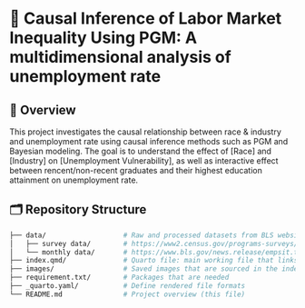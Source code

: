# 📘 Causal Inference of Labor Market Inequality Using PGM: A multidimensional analysis of unemployment rate

## 📌 Overview

This project investigates the causal relationship between race & industry and unemployment rate using causal inference methods such as PGM and Bayesian modeling. The goal is to understand the effect of [Race] and [Industry] on [Unemployment Vulnerability], as well as interactive effect between rencent/non-recent graduates and their highest education attainment on unemployment rate.

## 🗂️ Repository Structure

```bash
├── data/                   # Raw and processed datasets from BLS website
│   ├── survey data/        # https://www2.census.gov/programs-surveys/cps/datasets/
│   └── monthly data/       # https://www.bls.gov/news.release/empsit.toc.htm
├── index.qmd/              # Quarto file: main working file that links to notebook and reference
├── images/                 # Saved images that are sourced in the index.qmd file
├── requirement.txt/        # Packages that are needed
├── _quarto.yaml/           # Define rendered file formats
└── README.md               # Project overview (this file)
```

